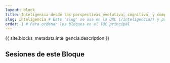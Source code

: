 ```yaml
---
layout: block
title: Inteligencia desde las perspectivas evolutiva, cognitiva, y computacional
slug: inteligencia # Este 'slug' se usa en la URL (/inteligencia/) y para enlazar sesiones
order: 1 # Para ordenar los bloques en el TOC principal
---
```


{{ site.blocks_metadata.inteligencia.description }}

## Sesiones de este Bloque
